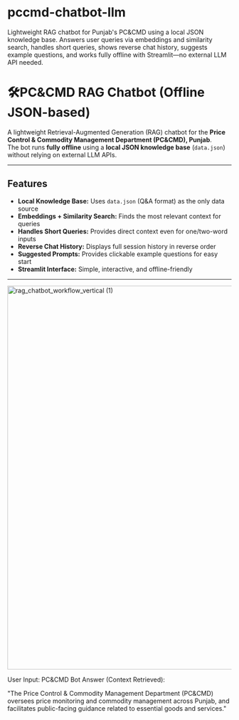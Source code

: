 # pccmd-chatbot-llm
Lightweight RAG chatbot for Punjab's PC&amp;CMD using a local JSON knowledge base. Answers user queries via embeddings and similarity search, handles short queries, shows reverse chat history, suggests example questions, and works fully offline with Streamlit—no external LLM API needed.

# 🛠PC&CMD RAG Chatbot (Offline JSON-based)

A lightweight Retrieval-Augmented Generation (RAG) chatbot for the **Price Control & Commodity Management Department (PC&CMD), Punjab**.  
The bot runs **fully offline** using a **local JSON knowledge base** (`data.json`) without relying on external LLM APIs.  

---

##  Features
- **Local Knowledge Base:** Uses `data.json` (Q&A format) as the only data source  
- **Embeddings + Similarity Search:** Finds the most relevant context for queries  
- **Handles Short Queries:** Provides direct context even for one/two-word inputs  
- **Reverse Chat History:** Displays full session history in reverse order  
- **Suggested Prompts:** Provides clickable example questions for easy start  
- **Streamlit Interface:** Simple, interactive, and offline-friendly  

---
<img width="1109" height="863" alt="rag_chatbot_workflow_vertical (1)" src="https://github.com/user-attachments/assets/8d9bacbd-3499-44c6-994a-c93b1363094b" />


User Input: PC&CMD
Bot Answer (Context Retrieved):

"The Price Control & Commodity Management Department (PC&CMD) oversees price monitoring and commodity management across Punjab, and facilitates public-facing guidance related to essential goods and services."


